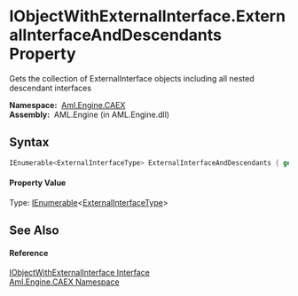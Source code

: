IObjectWithExternalInterface.ExternalInterfaceAndDescendants Property
=====================================================================
Gets the collection of ExternalInterface objects including all nested descendant interfaces

  **Namespace:**  [Aml.Engine.CAEX][1]  
  **Assembly:**  AML.Engine (in AML.Engine.dll)

Syntax
------

```csharp
IEnumerable<ExternalInterfaceType> ExternalInterfaceAndDescendants { get; }
```

#### Property Value
Type: [IEnumerable][2]&lt;[ExternalInterfaceType][3]>

See Also
--------

#### Reference
[IObjectWithExternalInterface Interface][4]  
[Aml.Engine.CAEX Namespace][1]  

[1]: ../README.md
[2]: https://docs.microsoft.com/dotnet/api/system.collections.generic.ienumerable-1
[3]: ../ExternalInterfaceType/README.md
[4]: README.md
[5]: https://www.automationml.org
[6]: ../../icons/logoShade.png